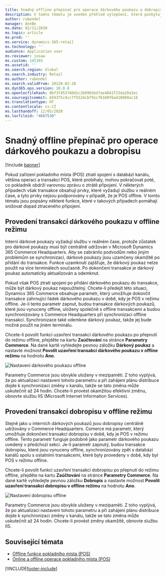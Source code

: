 ```yaml
---
title: Snadný offline přepínač pro operace dárkového poukazu a dobropisu
description: V tomto tématu je uveden přehled vylepšení, která poskytují jednoduchý offline přepínač pro určité typy plateb.
author: rubendel
manager: AnnBe
ms.date: 02/11/2020
ms.topic: article
ms.prod: ''
ms.service: dynamics-365-retail
ms.technology: ''
audience: Application user
ms.reviewer: josaw
ms.custom: 141393
ms.assetid: ''
ms.search.region: Global
ms.search.industry: Retail
ms.author: rubendel
ms.search.validFrom: 20120-02-28
ms.dyn365.ops.version: 10.0.8
ms.openlocfilehash: 0bf37453740d1c2b09b5bd7ae4841f23da20a3ec
ms.sourcegitcommit: 659375c4cc7f5524cbf91cf6160f6a410960ac16
ms.translationtype: HT
ms.contentlocale: cs-CZ
ms.lasthandoff: 12/05/2020
ms.locfileid: "4687530"
---
```

# <a name="seamless-offline-switch-for-gift-card-and-credit-memo-operations"></a>Snadný offline přepínač pro operace dárkového poukazu a dobropisu

[!include [banner](../includes/banner.md)]

Pokud zařízení pokladního místa (POS) ztratí spojení s databází kanálu, většina operací a transakcí POS, které probíhaly, mohou pokračovat poté, co pokladník obdrží varovnou zprávu o ztrátě připojení. V některých případech však transakce obsahují prvky, které vyžadují službu v reálném čase, a tyto prvky nejsou podporovány v případě, že je POS offline. V tomto tématu jsou popsány některé funkce, které v takových případech pomáhají snižovat dopad ztraceného připojení.

## <a name="completing-gift-card-transactions-in-offline-mode"></a>Provedení transakcí dárkového poukazu v offline režimu

Interní dárkové poukazy vyžadují službu v reálném čase, protože zůstatek pro dárkové poukazy musí být centrálně udržován v Microsoft Dynamics 365 Commerce Headquarters. Aby se zabránilo podvodům nebo jiným problémům se synchronizací, dárkové poukazy jsou uzamčeny okamžitě po přidání do transakce. Funkce uzamknutí zajišťuje, že dárkový poukaz nelze použít na více terminálech současně. Po dokončení transakce je dárkový poukaz automaticky aktualizován a odemknut.

Pokud však POS ztratí spojení po přidání dárkového poukazu do transakce, může být dárkový poukaz nepoužitelný. Chcete-li předejít této situaci, Dynamics 365 Commerce obsahuje parametr, který umožňuje dokončit transakce zahrnující řádek dárkového poukazu v době, kdy je POS v režimu offline. Je-li tento parametr zapnut, budou transakce dárkových poukazů, které jsou vynuceny offline, uloženy společně s offline transakcemi a budou synchronizovány s Commerce Headquarters při synchronizaci offline transakcí. Synchronizace také odemkne dárkový poukaz, takže jej bude možné použít na jiném terminálu.

Chcete-li povolit funkci uzavření transakcí dárkového poukazu po přepnutí do režimu offline, přejděte na kartu **Zaúčtování** na stránce **Parametry Commerce**. Na dané kartě vyhledejte pevnou záložku **Dárkový poukaz** a nastavte možnost **Povolit uzavření transakcí dárkového poukazu v offline režimu** na hodnotu **Ano**.

![Nastavení dárkového poukazu offline](../media/gift.png)

Parametry Commerce jsou obvykle uloženy v mezipaměti. Z toho vyplývá, že po aktualizaci nastavení tohoto parametru a při zahájení plánu distribuce dojde k synchronizaci změny v kanálu, takže se tato změna může uskutečnit až 24 hodin. Chcete-li provést okamžitou efektivní změnu, obnovte službu IIS (Microsoft Internet Information Services).

## <a name="completing-credit-memo-transactions-in-offline-mode"></a>Provedení transakcí dobropisu v offline režimu

Stejně jako u interních dárkových poukazů jsou dobropisy centrálně udržovány v Commerce Headquarters. Comerce má parametr, který umožňuje dokončení transakcí dobropisu v době, kdy je POS v režimu offline. Tento parametr funguje podobně jako parametr dárkového poukazu uvedený v předchozí sekci. Je-li parametr zapnutý, budou transakce dobropisu, které jsou vynuceny offline, synchronizovány zpět s databází kanálů spolu s ostatními transakcemi, které byly provedeny v době, kdy byl POS v režimu offline.

Chcete-li povolit funkci uzavření transakcí dobropisu po přepnutí do režimu offline, přejděte na kartu **Zaúčtování** na stránce **Parametry Commerce**. Na dané kartě vyhledejte pevnou záložku **Dobropis** a nastavte možnost **Povolit uzavření transakcí dobropisu v offline režimu** na hodnotu **Ano**.

![Nastavení dobropisu offline](../media/creditmemo.png)

Parametry Commerce jsou obvykle uloženy v mezipaměti. Z toho vyplývá, že po aktualizaci nastavení tohoto parametru a při zahájení plánu distribuce dojde k synchronizaci změny v kanálu, takže se tato změna může uskutečnit až 24 hodin. Chcete-li provést změny okamžitě, obnovte službu IIS.

## <a name="related-topics"></a>Související témata

- [Offline funkce pokladního místa (POS)](https://docs.microsoft.com/dynamics365/retail/pos-offline-functionality)
- [Online a offline operace pokladního místa (POS)](https://docs.microsoft.com/dynamics365/retail/pos-operations)


[!INCLUDE[footer-include](../../includes/footer-banner.md)]